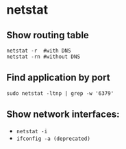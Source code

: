 # netstat

## Show routing table
```
netstat -r  #with DNS
netstat -rn #without DNS
```

## Find application by port
`sudo netstat -ltnp | grep -w '6379'`

## Show network interfaces:
- `netstat -i`
- `ifconfig -a (deprecated)`